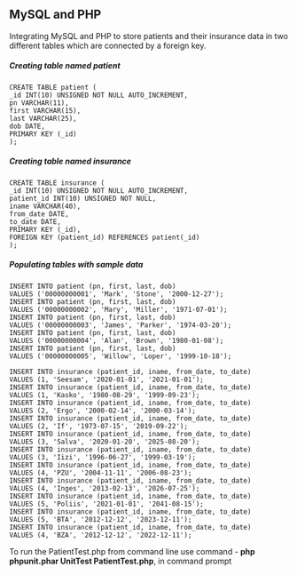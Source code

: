 ## MySQL and PHP

Integrating MySQL and PHP to store patients and their insurance data in two different tables which are connected by a foreign key.

##### Creating table named patient

```mysql
CREATE TABLE patient (
_id INT(10) UNSIGNED NOT NULL AUTO_INCREMENT,
pn VARCHAR(11),
first VARCHAR(15),
last VARCHAR(25),
dob DATE,
PRIMARY KEY (_id)
);
```

##### Creating table named insurance

```mysql
CREATE TABLE insurance (
_id INT(10) UNSIGNED NOT NULL AUTO_INCREMENT,
patient_id INT(10) UNSIGNED NOT NULL,
iname VARCHAR(40),
from_date DATE,
to_date DATE,
PRIMARY KEY (_id),
FOREIGN KEY (patient_id) REFERENCES patient(_id)
);
```

##### Populating tables with sample data

```mysql
INSERT INTO patient (pn, first, last, dob) 
VALUES ('00000000001', 'Mark', 'Stone', '2000-12-27');
INSERT INTO patient (pn, first, last, dob) 
VALUES ('00000000002', 'Mary', 'Miller', '1971-07-01');
INSERT INTO patient (pn, first, last, dob) 
VALUES ('00000000003', 'James', 'Parker', '1974-03-20');
INSERT INTO patient (pn, first, last, dob) 
VALUES ('00000000004', 'Alan', 'Brown', '1980-01-08');
INSERT INTO patient (pn, first, last, dob) 
VALUES ('00000000005', 'Willow', 'Loper', '1999-10-18');
```

```mysql
INSERT INTO insurance (patient_id, iname, from_date, to_date) 
VALUES (1, 'Seesam', '2020-01-01', '2021-01-01');
INSERT INTO insurance (patient_id, iname, from_date, to_date) 
VALUES (1, 'Kasko', '1980-08-29', '1999-09-23');
INSERT INTO insurance (patient_id, iname, from_date, to_date) 
VALUES (2, 'Ergo', '2000-02-14', '2000-03-14');
INSERT INTO insurance (patient_id, iname, from_date, to_date) 
VALUES (2, 'If', '1973-07-15', '2019-09-22');
INSERT INTO insurance (patient_id, iname, from_date, to_date) 
VALUES (3, 'Salva', '2020-01-20', '2025-08-20');
INSERT INTO insurance (patient_id, iname, from_date, to_date) 
VALUES (3, 'Iizi', '1996-06-27', '1999-03-19');
INSERT INTO insurance (patient_id, iname, from_date, to_date) 
VALUES (4, 'PZU', '2004-11-11', '2006-08-23');
INSERT INTO insurance (patient_id, iname, from_date, to_date) 
VALUES (4, 'Inges', '2013-02-13', '2026-07-25');
INSERT INTO insurance (patient_id, iname, from_date, to_date) 
VALUES (5, 'Poliis', '2021-01-01', '2041-08-15');
INSERT INTO insurance (patient_id, iname, from_date, to_date) 
VALUES (5, 'BTA', '2012-12-12', '2023-12-11');
INSERT INTO insurance (patient_id, iname, from_date, to_date) 
VALUES (4, 'BZA', '2012-12-12', '2022-12-11');
```

To run the PatientTest.php from command line use command - **php phpunit.phar UnitTest PatientTest.php**, in command prompt

